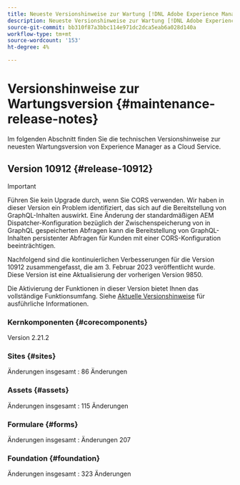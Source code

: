 ```yaml
---
title: Neueste Versionshinweise zur Wartung [!DNL Adobe Experience Manager] as a Cloud Service.
description: Neueste Versionshinweise zur Wartung [!DNL Adobe Experience Manager] as a Cloud Service.
source-git-commit: bb310f87a3bbc114e971dc2dca5eab6a028d140a
workflow-type: tm+mt
source-wordcount: '153'
ht-degree: 4%

---
```



# Versionshinweise zur Wartungsversion {#maintenance-release-notes}

Im folgenden Abschnitt finden Sie die technischen Versionshinweise zur neuesten Wartungsversion von Experience Manager as a Cloud Service.

## Version 10912 {#release-10912}

>[!IMPORTANT]
> Führen Sie kein Upgrade durch, wenn Sie CORS verwenden. Wir haben in dieser Version ein Problem identifiziert, das sich auf die Bereitstellung von GraphQL-Inhalten auswirkt. Eine Änderung der standardmäßigen AEM Dispatcher-Konfiguration bezüglich der Zwischenspeicherung von in GraphQL gespeicherten Abfragen kann die Bereitstellung von GraphQL-Inhalten persistenter Abfragen für Kunden mit einer CORS-Konfiguration beeinträchtigen.

Nachfolgend sind die kontinuierlichen Verbesserungen für die Version 10912 zusammengefasst, die am 3. Februar 2023 veröffentlicht wurde. Diese Version ist eine Aktualisierung der vorherigen Version 9850.

Die Aktivierung der Funktionen in dieser Version bietet Ihnen das vollständige Funktionsumfang. Siehe [Aktuelle Versionshinweise](/help/release-notes/release-notes-cloud/release-notes-current.md) für ausführliche Informationen.

### Kernkomponenten {#corecomponents}

Version 2.21.2

### Sites {#sites}

Änderungen insgesamt : 86 Änderungen

### Assets {#assets}

Änderungen insgesamt : 115 Änderungen

### Formulare {#forms}

Änderungen insgesamt : Änderungen 207

### Foundation {#foundation}

Änderungen insgesamt : 323 Änderungen
